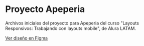 # Proyecto Apeperia

Archivos iniciales del proyecto para Apeperia del curso "Layouts Responsivos: Trabajando con layouts mobile", de Alura LATAM.

[Ver diseño en Figma](https://www.figma.com/file/Cv9OIfwW20qbM2ywcSXOnK/Apeperia-Mobile-First-(inicial)?type=design&node-id=0-1)